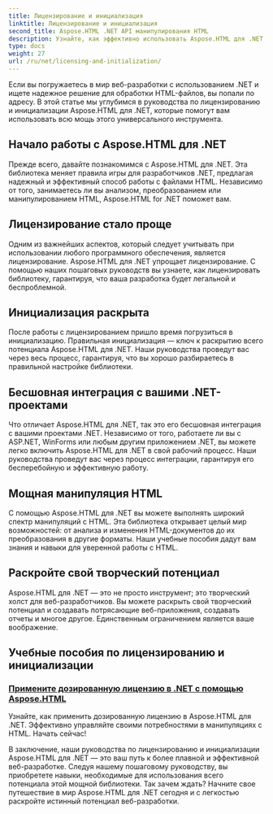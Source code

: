 ```yaml
---
title: Лицензирование и инициализация
linktitle: Лицензирование и инициализация
second_title: Aspose.HTML .NET API манипулирования HTML
description: Узнайте, как эффективно использовать Aspose.HTML для .NET, с помощью наших подробных руководств по лицензированию и инициализации. Раскройте весь потенциал этого инструмента.
type: docs
weight: 27
url: /ru/net/licensing-and-initialization/
---
```


Если вы погружаетесь в мир веб-разработки с использованием .NET и ищете надежное решение для обработки HTML-файлов, вы попали по адресу. В этой статье мы углубимся в руководства по лицензированию и инициализации Aspose.HTML для .NET, которые помогут вам использовать всю мощь этого универсального инструмента.

## Начало работы с Aspose.HTML для .NET

Прежде всего, давайте познакомимся с Aspose.HTML для .NET. Эта библиотека меняет правила игры для разработчиков .NET, предлагая надежный и эффективный способ работы с файлами HTML. Независимо от того, занимаетесь ли вы анализом, преобразованием или манипулированием HTML, Aspose.HTML for .NET поможет вам. 

## Лицензирование стало проще

Одним из важнейших аспектов, который следует учитывать при использовании любого программного обеспечения, является лицензирование. Aspose.HTML для .NET упрощает лицензирование. С помощью наших пошаговых руководств вы узнаете, как лицензировать библиотеку, гарантируя, что ваша разработка будет легальной и беспроблемной. 

## Инициализация раскрыта

После работы с лицензированием пришло время погрузиться в инициализацию. Правильная инициализация — ключ к раскрытию всего потенциала Aspose.HTML для .NET. Наши руководства проведут вас через весь процесс, гарантируя, что вы хорошо разбираетесь в правильной настройке библиотеки. 

## Бесшовная интеграция с вашими .NET-проектами

Что отличает Aspose.HTML для .NET, так это его бесшовная интеграция с вашими проектами .NET. Независимо от того, работаете ли вы с ASP.NET, WinForms или любым другим приложением .NET, вы можете легко включить Aspose.HTML для .NET в свой рабочий процесс. Наши руководства проведут вас через процесс интеграции, гарантируя его бесперебойную и эффективную работу.

## Мощная манипуляция HTML

С помощью Aspose.HTML для .NET вы можете выполнять широкий спектр манипуляций с HTML. Эта библиотека открывает целый мир возможностей: от анализа и изменения HTML-документов до их преобразования в другие форматы. Наши учебные пособия дадут вам знания и навыки для уверенной работы с HTML.

## Раскройте свой творческий потенциал

Aspose.HTML для .NET — это не просто инструмент; это творческий холст для веб-разработчиков. Вы можете раскрыть свой творческий потенциал и создавать потрясающие веб-приложения, создавать отчеты и многое другое. Единственным ограничением является ваше воображение.

## Учебные пособия по лицензированию и инициализации
### [Примените дозированную лицензию в .NET с помощью Aspose.HTML](./apply-metered-license/)
Узнайте, как применить дозированную лицензию в Aspose.HTML для .NET. Эффективно управляйте своими потребностями в манипуляциях с HTML. Начать сейчас!

В заключение, наши руководства по лицензированию и инициализации Aspose.HTML для .NET — это ваш путь к более плавной и эффективной веб-разработке. Следуя нашему пошаговому руководству, вы приобретете навыки, необходимые для использования всего потенциала этой мощной библиотеки. Так зачем ждать? Начните свое путешествие в мир Aspose.HTML для .NET сегодня и с легкостью раскройте истинный потенциал веб-разработки.